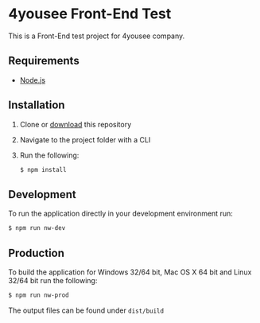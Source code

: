 # 4yousee Front-End Test

This is a Front-End test project for 4yousee company.

## Requirements

- [Node.js][nodejs]

## Installation

1. Clone or [download][download] this repository
2. Navigate to the project folder with a CLI
3. Run the following:

   ```bash
   $ npm install
   ```

## Development

To run the application directly in your development environment run:

```bash
$ npm run nw-dev
```

## Production

To build the application for Windows 32/64 bit, Mac OS X 64 bit and Linux 32/64 bit run the following:

```bash
$ npm run nw-prod
```

The output files can be found under `dist/build`

[nodejs]: https://nodejs.org/
[download]: https://github.com/philipsoares/4yousee-front-end-test/archive/master.zip
